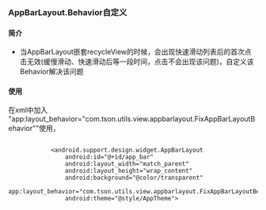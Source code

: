 ### AppBarLayout.Behavior自定义

#### 简介

- 当AppBarLayout嵌套recycleView的时候，会出现快速滑动列表后的首次点击无效(缓慢滑动、快速滑动后等一段时间，点击不会出现该问题)，自定义该Behavior解决该问题

#### 使用

在xml中加入 "app:layout_behavior="com.tson.utils.view.appbarlayout.FixAppBarLayoutBehavior""使用，

```

            <android.support.design.widget.AppBarLayout
                android:id="@+id/app_bar"
                android:layout_width="match_parent"
                android:layout_height="wrap_content"
                android:background="@color/transparent"
                app:layout_behavior="com.tson.utils.view.appbarlayout.FixAppBarLayoutBehavior"
                android:theme="@style/AppTheme">

```


